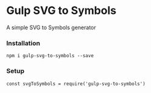 # Gulp SVG to Symbols

A simple SVG to Symbols generator

### Installation
```
npm i gulp-svg-to-symbols --save
```
### Setup
```
const svgToSymbols = require('gulp-svg-to-symbols')

```
